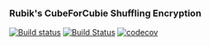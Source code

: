 ### Rubik's CubeForCubie Shuffling Encryption
[![Build status](https://ci.appveyor.com/api/projects/status/5le32990x1837tg4/branch/master?svg=true)](https://ci.appveyor.com/project/Weiqi97/cube-crypto/branch/master)
[![Build Status](https://travis-ci.com/Weiqi97/Cube-Crypto.svg?branch=master)](https://travis-ci.com/Weiqi97/Cube-Crypto)
[![codecov](https://codecov.io/gh/Weiqi97/Cube-Crypto/branch/master/graph/badge.svg)](https://codecov.io/gh/Weiqi97/Cube-Crypto)
